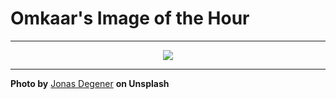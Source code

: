 # Omkaar's Image of the Hour

---

<div align="center">

<a href="https://unsplash.com/photos/snowy-mountain-illuminated-by-sunlight-Qn6AAIVkLww">
  <img src="https://images.unsplash.com/photo-1751378639257-0aca1af0089b?crop=entropy&cs=tinysrgb&fit=max&fm=jpg&ixid=M3w3NjA2Nzh8MHwxfHJhbmRvbXx8fHx8fHx8fDE3NTMyNjg0MDB8&ixlib=rb-4.1.0&q=80&w=1080" style="max-width:100%; height:auto;">
</a>



</div>

---

**Photo by** [Jonas Degener](https://unsplash.com/@jonasdegener) **on Unsplash**
